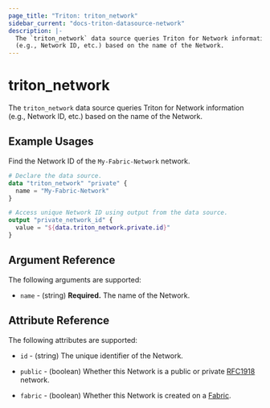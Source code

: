 ```yaml
---
page_title: "Triton: triton_network"
sidebar_current: "docs-triton-datasource-network"
description: |-
  The `triton_network` data source queries Triton for Network information
  (e.g., Network ID, etc.) based on the name of the Network.
---
```


# triton_network

The `triton_network` data source queries Triton for Network information (e.g., Network ID, etc.) based on the name of the Network.

## Example Usages

Find the Network ID of the `My-Fabric-Network` network.

```terraform
# Declare the data source.
data "triton_network" "private" {
  name = "My-Fabric-Network"
}

# Access unique Network ID using output from the data source. 
output "private_network_id" {
  value = "${data.triton_network.private.id}"
}
```

## Argument Reference

The following arguments are supported:

* `name` - (string) **Required.** The name of the Network.

## Attribute Reference

The following attributes are supported:

* `id` - (string) The unique identifier of the Network.

* `public` - (boolean) Whether this Network is a public or private [RFC1918](https://tools.ietf.org/html/rfc1918) network.

* `fabric` - (boolean) Whether this Network is created on a [Fabric](https://docs.tritondatacenter.com/public-cloud/network/sdn).
